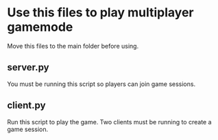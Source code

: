 # Use this files to play multiplayer gamemode
Move this files to the main folder before using.
## server.py
You must be running this script so players can join game sessions.
## client.py
Run this script to play the game.
Two clients must be running to create a game session.

